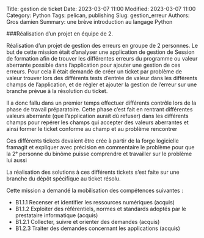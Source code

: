 Title: gestion de ticket
Date: 2023-03-07 11:00
Modified: 2023-03-07 11:00
Category: Python
Tags: pelican, publishing
Slug: gestion_erreur
Authors: Gros damien
Summary: une brève introduction au langage Python

                    
###Réalisation d’un projet en équipe de 2.

Réalisation d’un projet de gestion des erreurs en groupe de 2 personnes. Le but de cette mission était d’analyser une application de gestion de Session de formation afin de trouver les différentes erreurs du programme ou valeur aberrante possible dans l’application pour ajouter une gestion de ces erreurs. Pour cela il était demandé de créer un ticket par problème de valeur trouver lors des différents tests d’entrée de valeur dans les différents champs de l’application, et de régler et ajouter la gestion de l’erreur sur une branche prévue à la résolution du ticket.

Il a donc fallu dans un premier temps effectuer différents contrôle lors de la phase de travail préparatoire. Cette phase c’est fait en rentrant différentes valeurs aberrante (que l’application aurait dû refuser) dans les différents champs pour repérer les champs qui accepter des valeurs aberrantes et ainsi former le ticket conforme au champ et au problème rencontrer

Ces différents tickets devaient être crée à partir de la forge logicielle framagit et expliquer avec précision en commentaire le problème pour que la 2ᵉ personne du binôme puisse comprendre et travailler sur le problème lui aussi

La réalisation des solutions à ces différents tickets s’est faite sur une branche du dépôt spécifique au ticket résolu.

Cette mission a demandé la mobilisation des compétences suivantes :

- B1.1.1 Recenser et identifier les ressources numériques (acquis)
- B1.1.2 Exploiter des référentiels, normes et standards adoptés par le prestataire informatique (acquis)
- B1.2.1 Collecter, suivre et orienter des demandes (acquis)
- B1.2.3 Traiter des demandes concernant les applications (acquis)

